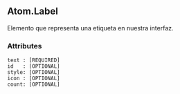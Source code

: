 ## Atom.Label
Elemento que representa una etiqueta en nuestra interfaz.


### Attributes

```
text : [REQUIRED]
id   : [OPTIONAL]
style: [OPTIONAL]
icon : [OPTIONAL]
count: [OPTIONAL]
```
